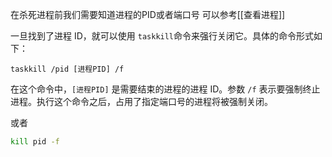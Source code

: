 在杀死进程前我们需要知道进程的PID或者端口号
可以参考[[查看进程]]

一旦找到了进程 ID，就可以使用 `taskkill`命令来强行关闭它。具体的命令形式如下：

```
taskkill /pid [进程PID] /f
```

在这个命令中，`[进程PID]` 是需要结束的进程的进程 ID。参数 `/f` 表示要强制终止进程。执行这个命令之后，占用了指定端口号的进程将被强制关闭。

或者
```bash
kill pid -f
```
